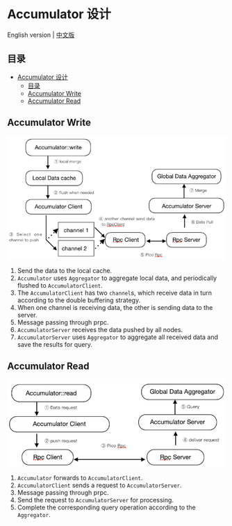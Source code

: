 # Accumulator 设计

English version | [中文版](Design_cn.md)

## 目录

- [Accumulator 设计](#accumulator-设计)
  - [目录](#目录)
  - [Accumulator Write](#accumulator-write)
  - [Accumulator Read](#accumulator-read)

## Accumulator Write 

![](img/Acwrite.png)

1. Send the data to the local cache.
2. `Accumulator` uses `Aggregator` to aggregate local data, and periodically flushed to `AccumulatorClient`.
3. The `AccumulatorClient` has two `channel`s, which receive data in turn according to the double buffering strategy.
4. When one channel is receiving data, the other is sending data to the server.
5. Message passing through prpc.
6. `AccumulatorServer` receives the data pushed by all nodes.
7. `AccumulatorServer` uses `Aggregator` to aggregate all received data and save the results for query.

## Accumulator Read

![](img/Acread.png)

1. `Accumulator` forwards to `AccumulatorClient`.
2. `AccumulatorClient` sends a request to `AccumulatorServer`.
3. Message passing through prpc.
4. Send the request to `AccumulatorServer` for processing.
5. Complete the corresponding query operation according to the `Aggregator`.

